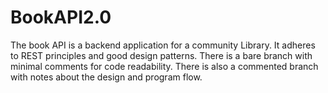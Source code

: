 # BookAPI2.0

The book API is a backend application for a community Library. It adheres to REST principles and good design patterns.
There is a bare branch with minimal comments for code readability. There is also a commented branch with notes about the design
and program flow.
